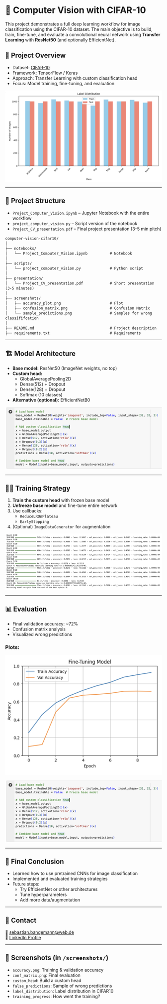 # 🧠 Computer Vision with CIFAR-10

This project demonstrates a full deep learning workflow for image classification using the CIFAR-10 dataset. The main objective is to build, train, fine-tune, and evaluate a convolutional neural network using **Transfer Learning** with **ResNet50** (and optionally EfficientNet).

## 🎯 Project Overview

- Dataset: [CIFAR-10](https://www.cs.toronto.edu/~kriz/cifar.html)
- Framework: TensorFlow / Keras
- Approach: Transfer Learning with custom classification head
- Focus: Model training, fine-tuning, and evaluation

![Label distribution](screenshots/label_distribution.png)

---

## 📂 Project Structure

- `Project_Computer_Vision.ipynb` – Jupyter Notebook with the entire workflow
- `project_computer_vision.py` – Script version of the notebook
- `Project_CV_presentation.pdf` – Final project presentation (3–5 min pitch)

```
computer-vision-cifar10/
│
├── notebooks/
│   └── Project_Computer_Vision.ipynb          # Notebook
│
├── scripts/
│   └── project_computer_vision.py             # Python script
│
├── presentation/
│   └── Project_CV_presentation.pdf            # Short presentation (3-5 minutes)
│
├── screenshots/
│   ├── accuracy_plot.png                      # Plot
│   ├── confusion_matrix.png                   # Confusion Matrix
│   └── sample_predictions.png                 # Samples for wrong classififcation
│
├── README.md                                  # Project description
├── requirements.txt                           # Requirements
```

---

## 🏗️ Model Architecture

- **Base model:** ResNet50 (ImageNet weights, no top)
- **Custom head:**
  - GlobalAveragePooling2D
  - Dense(512) + Dropout
  - Dense(128) + Dropout
  - Softmax (10 classes)
- **Alternative (optional):** EfficientNetB0

![Custom Head](screenshots/custom_head.png)

---

## 🏋️‍♂️ Training Strategy

1. **Train the custom head** with frozen base model
2. **Unfreeze base model** and fine-tune entire network
3. Use callbacks:
   - `ReduceLROnPlateau`
   - `EarlyStopping`
4. (Optional) `ImageDataGenerator` for augmentation

![Training Progress](screenshots/training_progress.png)

---

## 📊 Evaluation

- Final validation accuracy: ~72%
- Confusion matrix analysis
- Visualized wrong predictions 

### Plots:
![Accuracy curve](screenshots/accuracy.png)

![Confusion matrix](screenshots/custom_head.png)

---

## 📝 Final Conclusion

- Learned how to use pretrained CNNs for image classification
- Implemented and evaluated training strategies
- Future steps:
  - Try EfficientNet or other architectures
  - Tune hyperparameters
  - Add more data/augmentation

---

## 🔗 Contact

📧 [sebastian.bangemann@web.de](mailto:sebastian.bangemann@web.de)  
🔗 [LinkedIn Profile](https://www.linkedin.com/in/sebastian-bangemann)

---

## 📸 Screenshots (in `/screenshots/`)

- `accuracy.png`: Training & validation accuracy
- `conf_matrix.png`: Final evaluation
- `custom_head`: Build a custom head
- `false_predictions`: Sample of wrong predictions
- `label_distribution`: Label distribution in CIFAR10
- `training_progress`: How went the training?